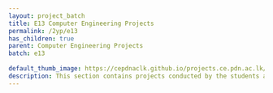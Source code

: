 ```yaml
---
layout: project_batch
title: E13 Computer Engineering Projects
permalink: /2yp/e13
has_children: true
parent: Computer Engineering Projects
batch: e13
    
default_thumb_image: https://cepdnaclk.github.io/projects.ce.pdn.ac.lk/data/categories/2yp/thumbnail.jpg
description: This section contains projects conducted by the students after their second year. Usually, these projects are conducted by groups of 3 students, and followed by Agile principles.
---
```

